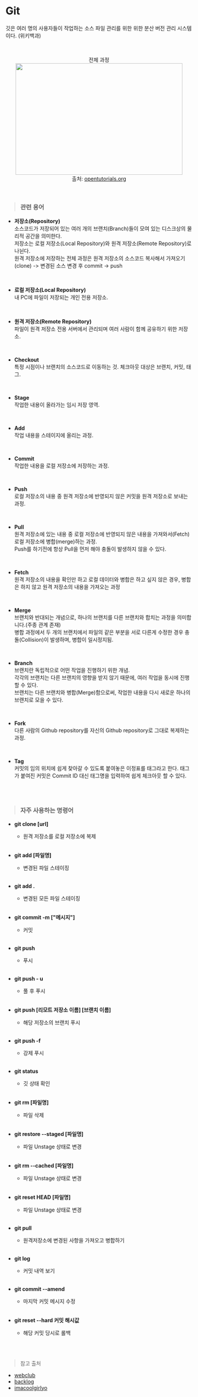 # Git
깃은 여러 명의 사용자들이 작업하는 소스 파일 관리를 위한 위한 분산 버전 관리 시스템이다. (위키백과)

<br>

<p align = "center">
    전체 과정
    <br>
    <img src = "https://s3-ap-northeast-2.amazonaws.com/opentutorials-user-file/module/3963/10395.png" width = "450" height = "300">
    <br>
    출처: <a href = "https://www.opentutorials.org/module/3963/24425">opentutorials.org</a>
</p>

<br>


> ### 관련 용어
* **저장소(Repository)**  
소스코드가 저장되어 있는 여러 개의 브랜치(Branch)들이 모여 있는 디스크상의 물리적 공간을 의미한다.  
저장소는 로컬 저장소(Local Repository)와 원격 저장소(Remote Repository)로 나뉜다.  
원격 저장소에 저장하는 전체 과정은 원격 저장소의 소스코드 복사해서 가져오기(clone) -> 변경된 소스 변경 후 commit -> push

<br>

* **로컬 저장소(Local Repository)**  
내 PC에 파일이 저장되는 개인 전용 저장소.

<br>

* **원격 저장소(Remote Repository)**  
파일이 원격 저장소 전용 서버에서 관리되며 여러 사람이 함께 공유하기 위한 저장소.

<br>

* **Checkout**  
특정 시점이나 브랜치의 소스코드로 이동하는 것. 체크아웃 대상은 브랜치, 커밋, 태그.

<br>

* **Stage**  
작업한 내용이 올라가는 임시 저장 영역.

<br>

* **Add**  
작업 내용을 스테이지에 올리는 과정.

<br>

* **Commit**  
작업한 내용을 로컬 저장소에 저장하는 과정.

<br>

* **Push**  
로컬 저장소의 내용 중 원격 저장소에 반영되지 않은 커밋을 원격 저장소로 보내는 과정.

<br>

* **Pull**  
원격 저장소에 있는 내용 중 로컬 저장소에 반영되지 않은 내용을 가져와서(Fetch) 로컬 저장소에 병합(merge)하는 과정.  
Push를 하기전에 항상 Pull을 먼저 해야 충돌이 발생하지 않을 수 있다.

<br>

* **Fetch**  
원격 저장소의 내용을 확인만 하고 로컬 데이터와 병합은 하고 싶지 않은 경우, 병합은 하지 않고 원격 저장소의 내용을 가져오는 과정

<br>

* **Merge**  
브랜치와 반대되는 개념으로, 하나의 브랜치를 다른 브랜치와 합치는 과정을 의미합니다.(주종 관계 존재)  
병합 과정에서 두 개의 브랜치에서 파일의 같은 부분을 서로 다른게 수정한 경우 충돌(Collision)이 발생하며, 병합이 일시정지됨.


<br>

* **Branch**  
브랜치란 독립적으로 어떤 작업을 진행하기 위한 개념.  
각각의 브랜치는 다른 브랜치의 영향을 받지 않기 때문에, 여러 작업을 동시에 진행할 수 있다.  
브랜치는 다른 브랜치와 병합(Merge)함으로써, 작업한 내용을 다시 새로운 하나의 브랜치로 모을 수 있다.

<br>

* **Fork**  
다른 사람의 Github repository를 자신의 Github repository로 그대로 복제하는 과정.

<br>

* **Tag**  
커밋의 임의 위치에 쉽게 찾아갈 수 있도록 붙여놓은 이정표를 태그라고 한다. 태그가 붙여진 커밋은 Commit ID 대신 태그명을 입력하여 쉽게 체크아웃 할 수 있다.

<br>
<br>

> ### 자주 사용하는 명령어
* **git clone [url]**
    - 원격 저장소를 로컬 저장소에 복제

    <br>

* **git add [파일명]**
    - 변경된 파일 스테이징

    <br>
    
* **git add .**
    - 변경된 모든 파일 스테이징

    <br>
    
* **git commit -m ["메시지"]** 
    - 커밋

    <br>
    
* **git push**
    - 푸시

    <br>
    
* **git push - u**
    - 풀 후 푸시

    <br>
    
* **git push [리모트 저장소 이름] [브랜치 이름]**
    - 해당 저장소의 브랜치 푸시

    <br>
    
* **git push -f**
    - 강제 푸시

    <br>
    
* **git status**
    - 깃 상태 확인

    <br>
    
* **git rm [파일명]**
    - 파일 삭제

    <br>

* **git restore --staged [파일명]**
    - 파일 Unstage 상태로 변경

    <br>

* **git rm --cached [파일명]**
    - 파일 Unstage 상태로 변경

    <br>
    
* **git reset HEAD [파일명]**
    - 파일 Unstage 상태로 변경

    <br>
    
* **git pull**
    - 원격저장소에 변경된 사항을 가져오고 병합하기

    <br>
    
* **git log**
    - 커밋 내역 보기

    <br>
    
* **git commit --amend**
    - 마지막 커밋 메시지 수정

    <br>
    
* **git reset --hard 커밋 해시값**
    - 해당 커밋 당시로 롤백

<br>
<br>

> 참고 출처
- [webclub](https://webclub.tistory.com/132?category=546363)
- [backlog](https://backlog.com/git-tutorial/kr/stepup/stepup1_1.html)
- [imacoolgirlyo](https://velog.io/@imacoolgirlyo/Git-fork%EC%99%80-clone-%EC%9D%98-%EC%B0%A8%EC%9D%B4%EC%A0%90-5sjuhwfzgp)